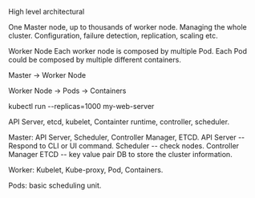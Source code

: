 High level architectural

One Master node, up to thousands of worker node.
Managing the whole cluster.
Configuration, failure detection, replication, scaling etc.

Worker Node
Each worker node is composed by multiple Pod.
Each Pod could be composed by multiple different containers.

Master -> Worker Node

Worker Node -> Pods -> Containers


kubectl run --replicas=1000 my-web-server

API Server, etcd, kubelet, Containter runtime, controller, scheduler.


Master: API Server, Scheduler, Controller Manager, ETCD.
API Server -- Respond to CLI or UI command.
Scheduler -- check nodes.
Controller Manager
ETCD -- key value pair DB to store the cluster information.

Worker: Kubelet, Kube-proxy, Pod, Containers.


Pods: basic scheduling unit.





